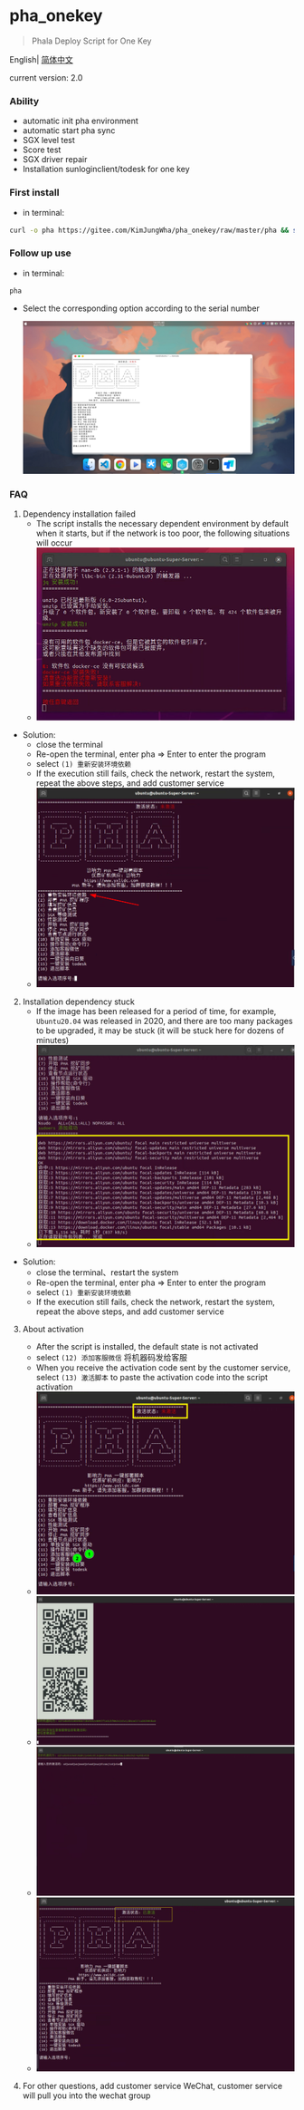# pha_onekey

> Phala Deploy Script for One Key 

English| [简体中文](./README_cn.md)

current version: 2.0

### Ability

- automatic init pha environment
- automatic start pha sync
- SGX level test
- Score test
- SGX driver repair
- Installation sunloginclient/todesk for one key

### First install

- in terminal: 

```bash
curl -o pha https://gitee.com/KimJungWha/pha_onekey/raw/master/pha && sudo chmod +x pha && ./pha
```
### Follow up use

- in terminal:
```bash
pha
```

- Select the corresponding option according to the serial number

    ![view](./pictures/view.png)

### FAQ

1. Dependency installation failed
    * The script installs the necessary dependent environment by default when it starts, but if the network is too poor, the following situations will occur
    * ![](./pictures/01.png)

- Solution: 
    * close the terminal
    * Re-open the terminal, enter pha => Enter to enter the program
    * select  `(1) 重新安装环境依赖` 
    * If the execution still fails, check the network, restart the system, repeat the above steps, and add customer service
    * ![](./pictures/02.png)

2. Installation dependency stuck
    * If the image has been released for a period of time, for example, `Ubuntu20.04` was released in 2020, and there are too many packages to be upgraded, it may be stuck (it will be stuck here for dozens of minutes)
    * ![](./pictures/03.png)

- Solution:
    * close the terminal、restart the system
    * Re-open the terminal, enter pha => Enter to enter the program
    * select  `(1) 重新安装环境依赖` 
    * If the execution still fails, check the network, restart the system, repeat the above steps, and add customer service


3. About activation
    * After the script is installed, the default state is not activated
    * select `(12) 添加客服微信` 将机器码发给客服
    * When you receive the activation code sent by the customer service, select `(13) 激活脚本` to paste the activation code into the script activation
    * ![](./pictures/04.png)
    * ![](./pictures/05.png)
    * ![](./pictures/06.png)
    * ![](./pictures/07.png)

4. For other questions, add customer service WeChat, customer service will pull you into the wechat group
